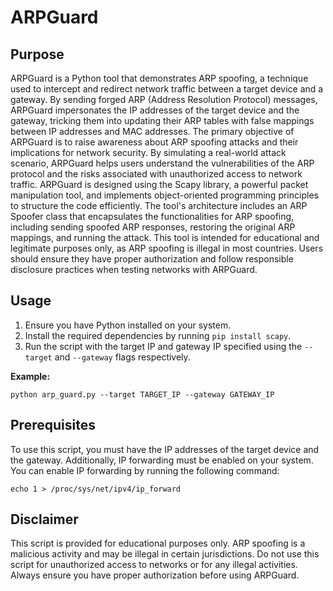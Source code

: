 <!DOCTYPE html>
<html>
<head>

</head>
<body>

<h1>ARPGuard</h1>

<h2>Purpose</h2>

<p>ARPGuard is a Python tool that demonstrates ARP spoofing, a technique used to intercept and redirect network traffic between a target device and a gateway. By sending forged ARP (Address Resolution Protocol) messages, ARPGuard impersonates the IP addresses of the target device and the gateway, tricking them into updating their ARP tables with false mappings between IP addresses and MAC addresses. The primary objective of ARPGuard is to raise awareness about ARP spoofing attacks and their implications for network security. By simulating a real-world attack scenario, ARPGuard helps users understand the vulnerabilities of the ARP protocol and the risks associated with unauthorized access to network traffic. ARPGuard is designed using the Scapy library, a powerful packet manipulation tool, and implements object-oriented programming principles to structure the code efficiently. The tool's architecture includes an ARP Spoofer class that encapsulates the functionalities for ARP spoofing, including sending spoofed ARP responses, restoring the original ARP mappings, and running the attack. This tool is intended for educational and legitimate purposes only, as ARP spoofing is illegal in most countries. Users should ensure they have proper authorization and follow responsible disclosure practices when testing networks with ARPGuard.</p>

<h2>Usage</h2>

<ol>
  <li>Ensure you have Python installed on your system.</li>
  <li>Install the required dependencies by running <code>pip install scapy</code>.</li>
  <li>Run the script with the target IP and gateway IP specified using the <code>--target</code> and <code>--gateway</code> flags respectively.</li>
</ol>

<p><strong>Example:</strong></p>

<pre><code>python arp_guard.py --target TARGET_IP --gateway GATEWAY_IP</code></pre>

<h2>Prerequisites</h2>

<p>To use this script, you must have the IP addresses of the target device and the gateway. Additionally, IP forwarding must be enabled on your system. You can enable IP forwarding by running the following command:</p>

<pre><code>echo 1 > /proc/sys/net/ipv4/ip_forward</code></pre>

<h2>Disclaimer</h2>

<p>This script is provided for educational purposes only. ARP spoofing is a malicious activity and may be illegal in certain jurisdictions. Do not use this script for unauthorized access to networks or for any illegal activities. Always ensure you have proper authorization before using ARPGuard.</p>


</body>
</html>
